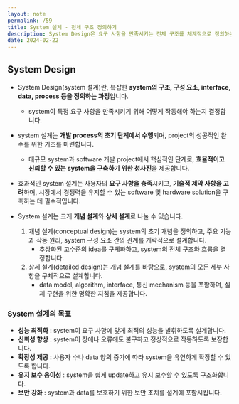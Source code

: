 ```yaml
---
layout: note
permalink: /59
title: System 설계 - 전체 구조 정의하기
description: System Design은 요구 사항을 만족시키는 전체 구조를 체계적으로 정의하는 과정입니다.
date: 2024-02-22
---
```



## System Design

- System Design(system 설계)란, 복잡한 **system의 구조, 구성 요소, interface, data, process 등을 정의하는 과정**입니다.
    - system이 특정 요구 사항을 만족시키기 위해 어떻게 작동해야 하는지 결정합니다.

- system 설계는 **개발 process의 초기 단계에서 수행**되며, project의 성공적인 완수를 위한 기초를 마련합니다.
    - 대규모 system과 software 개발 project에서 핵심적인 단계로, **효율적이고 신뢰할 수 있는 system을 구축하기 위한 청사진**을 제공합니다.

- 효과적인 system 설계는 사용자의 **요구 사항을 충족**시키고, **기술적 제약 사항을 고려**하며, 시장에서 경쟁력을 유지할 수 있는 software 및 hardware solution을 구축하는 데 필수적입니다.

- System 설계는 크게 **개념 설계**와 **상세 설계**로 나눌 수 있습니다.
    1. 개념 설계(conceptual design)는 system의 초기 개념을 정의하고, 주요 기능과 작동 원리, system 구성 요소 간의 관계를 개략적으로 설계합니다.
        - 추상화된 고수준의 idea를 구체화하고, system의 전체 구조와 흐름을 결정합니다.
    2. 상세 설계(detailed design)는 개념 설계를 바탕으로, system의 모든 세부 사항을 구체적으로 설계합니다.
        - data model, algorithm, interface, 통신 mechanism 등을 포함하며, 실제 구현을 위한 명확한 지침을 제공합니다.


### System 설계의 목표

- **성능 최적화** : system이 요구 사항에 맞게 최적의 성능을 발휘하도록 설계합니다.
- **신뢰성 향상** : system이 장애나 오류에도 불구하고 정상적으로 작동하도록 보장합니다.
- **확장성 제공** : 사용자 수나 data 양의 증가에 따라 system을 유연하게 확장할 수 있도록 합니다.
- **유지 보수 용이성** : system을 쉽게 update하고 유지 보수할 수 있도록 구조화합니다.
- **보안 강화** : system과 data를 보호하기 위한 보안 조치를 설계에 포함시킵니다.
